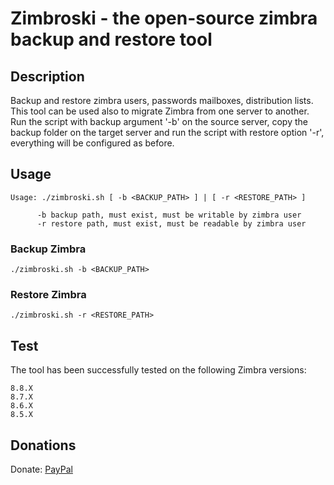# Zimbroski - the open-source zimbra backup and restore tool

## Description
Backup and restore zimbra users, passwords mailboxes, distribution lists.
This tool can be used also to migrate Zimbra from one server to another.
Run the script with backup argument '-b' on the source server, copy the backup folder on the target server and run the script with restore option '-r', everything will be configured as before.

## Usage

```
Usage: ./zimbroski.sh [ -b <BACKUP_PATH> ] | [ -r <RESTORE_PATH> ]

      -b backup path, must exist, must be writable by zimbra user
      -r restore path, must exist, must be readable by zimbra user
```

### Backup Zimbra

`
./zimbroski.sh -b <BACKUP_PATH>
`

### Restore Zimbra

`
./zimbroski.sh -r <RESTORE_PATH>
`

## Test

The tool has been successfully tested on the following Zimbra versions:

```
8.8.X
8.7.X
8.6.X
8.5.X
```

## Donations

Donate: <a href="https://www.paypal.com/cgi-bin/webscr?cmd=_s-xclick&hosted_button_id=QF3RUSYRD5XBE&source=url">PayPal</a>
